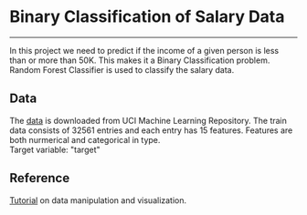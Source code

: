 # Binary Classification of Salary Data

---

In this project we need to predict if the income of a given person is less than or more than 50K. This makes it a Binary Classification problem.  
Random Forest Classifier is used to classify the salary data. 

## Data

The [data](https://archive.ics.uci.edu/ml/datasets/adult) is downloaded from UCI Machine Learning Repository. The train data consists of 32561 entries and each entry has 15 features. Features are both nurmerical and categorical in type.   
Target variable: "target" 

## Reference

[Tutorial](https://www.hackerearth.com/practice/machine-learning/data-manipulation-visualisation-r-python/tutorial-data-manipulation-numpy-pandas-python/tutorial/) on data manipulation and visualization. 
